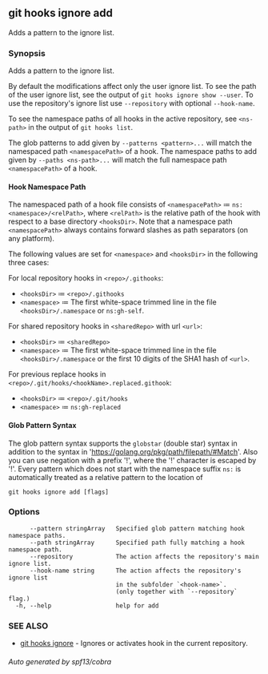 ## git hooks ignore add

Adds a pattern to the ignore list.

### Synopsis

Adds a pattern to the ignore list.

By default the modifications affect only the user ignore list.
To see the path of the user ignore list,
see the output of `git hooks ignore show --user`.
To use the repository's ignore list use `--repository`
with optional `--hook-name`.

To see the namespace paths of all hooks in the active repository,
see `<ns-path>` in the output of `git hooks list`.

The glob patterns to add given by `--patterns <pattern>...` will match
the namespaced path `<namespacePath>` of a hook.
The namespace paths to add given by `--paths <ns-path>...` will match the full
namespace path `<namespacePath>` of a hook.

#### Hook Namespace Path

The namespaced path of a hook file consists of
`<namespacePath>` ≔ `ns:<namespace>/<relPath>`, where `<relPath>` is the
relative path of the hook with respect to a base directory
`<hooksDir>`.
Note that a namespace path `<namespacePath>` always contains
forward slashes as path separators (on any platform).

The following values are set for `<namespace>` and `<hooksDir>`
in the following three cases:

For local repository hooks in `<repo>/.githooks`:

- `<hooksDir>`  ≔ `<repo>/.githooks`
- `<namespace>` ≔ The first white-space trimmed line in the
                   file `<hooksDir>/.namespace` or `ns:gh-self`.

For shared repository hooks in `<sharedRepo>` with url `<url>`:

- `<hooksDir>`  ≔ `<sharedRepo>`
- `<namespace>` ≔ The first white-space trimmed line in the
                   file `<hooksDir>/.namespace` or the first 10 digits
                   of the SHA1 hash of `<url>`.

For previous replace hooks in `<repo>/.git/hooks/<hookName>.replaced.githook`:

- `<hooksDir>`  ≔ `<repo>/.git/hooks`
- `<namespace>` ≔ `ns:gh-replaced`

#### Glob Pattern Syntax

The glob pattern syntax supports the `globstar` (double star) syntax
in addition to the syntax in 'https://golang.org/pkg/path/filepath/#Match'.
Also you can use negation with a prefix '!', where the '!' character is
escaped by '\!'.
Every pattern which does not start with the namespace suffix `ns:`
is automatically treated as a relative pattern to the location of



```
git hooks ignore add [flags]
```

### Options

```
      --pattern stringArray   Specified glob pattern matching hook namespace paths.
      --path stringArray      Specified path fully matching a hook namespace path.
      --repository            The action affects the repository's main ignore list.
      --hook-name string      The action affects the repository's ignore list
                              in the subfolder `<hook-name>`.
                              (only together with `--repository` flag.)
  -h, --help                  help for add
```

### SEE ALSO

* [git hooks ignore](git_hooks_ignore.md)	 - Ignores or activates hook in the current repository.

###### Auto generated by spf13/cobra 

